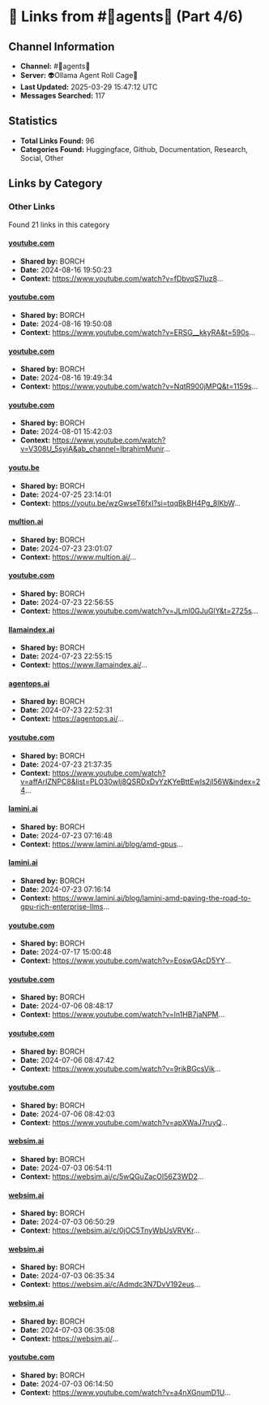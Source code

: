 # 🔗 Links from #🦾agents🦿 (Part 4/6)

## Channel Information
- **Channel:** #🦾agents🦿
- **Server:** 👽Ollama Agent Roll Cage🧙
- **Last Updated:** 2025-03-29 15:47:12 UTC
- **Messages Searched:** 117

## Statistics
- **Total Links Found:** 96
- **Categories Found:** Huggingface, Github, Documentation, Research, Social, Other

## Links by Category

### Other Links
Found 21 links in this category

#### [youtube.com](https://www.youtube.com/watch?v=fDbvqS7Iuz8)
- **Shared by:** BORCH
- **Date:** 2024-08-16 19:50:23
- **Context:** https://www.youtube.com/watch?v=fDbvqS7Iuz8...

#### [youtube.com](https://www.youtube.com/watch?v=ERSG__kkyRA&t=590s)
- **Shared by:** BORCH
- **Date:** 2024-08-16 19:50:08
- **Context:** https://www.youtube.com/watch?v=ERSG__kkyRA&t=590s...

#### [youtube.com](https://www.youtube.com/watch?v=NqtR900jMPQ&t=1159s)
- **Shared by:** BORCH
- **Date:** 2024-08-16 19:49:34
- **Context:** https://www.youtube.com/watch?v=NqtR900jMPQ&t=1159s...

#### [youtube.com](https://www.youtube.com/watch?v=V308U_5syiA&ab_channel=IbrahimMunir)
- **Shared by:** BORCH
- **Date:** 2024-08-01 15:42:03
- **Context:** https://www.youtube.com/watch?v=V308U_5syiA&ab_channel=IbrahimMunir...

#### [youtu.be](https://youtu.be/wzGwseT6fxI?si=tqqBkBH4Pg_8lKbW)
- **Shared by:** BORCH
- **Date:** 2024-07-25 23:14:01
- **Context:** https://youtu.be/wzGwseT6fxI?si=tqqBkBH4Pg_8lKbW...

#### [multion.ai](https://www.multion.ai/)
- **Shared by:** BORCH
- **Date:** 2024-07-23 23:01:07
- **Context:** https://www.multion.ai/...

#### [youtube.com](https://www.youtube.com/watch?v=JLmI0GJuGlY&t=2725s)
- **Shared by:** BORCH
- **Date:** 2024-07-23 22:56:55
- **Context:** https://www.youtube.com/watch?v=JLmI0GJuGlY&t=2725s...

#### [llamaindex.ai](https://www.llamaindex.ai/)
- **Shared by:** BORCH
- **Date:** 2024-07-23 22:55:15
- **Context:** https://www.llamaindex.ai/...

#### [agentops.ai](https://agentops.ai/)
- **Shared by:** BORCH
- **Date:** 2024-07-23 22:52:31
- **Context:** https://agentops.ai/...

#### [youtube.com](https://www.youtube.com/watch?v=affArIZNPC8&list=PLO30wIj8QSRDxDvYzKYeBttEwIs2jI56W&index=24)
- **Shared by:** BORCH
- **Date:** 2024-07-23 21:37:35
- **Context:** https://www.youtube.com/watch?v=affArIZNPC8&list=PLO30wIj8QSRDxDvYzKYeBttEwIs2jI56W&index=24...

#### [lamini.ai](https://www.lamini.ai/blog/amd-gpus)
- **Shared by:** BORCH
- **Date:** 2024-07-23 07:16:48
- **Context:** https://www.lamini.ai/blog/amd-gpus...

#### [lamini.ai](https://www.lamini.ai/blog/lamini-amd-paving-the-road-to-gpu-rich-enterprise-llms)
- **Shared by:** BORCH
- **Date:** 2024-07-23 07:16:14
- **Context:** https://www.lamini.ai/blog/lamini-amd-paving-the-road-to-gpu-rich-enterprise-llms...

#### [youtube.com](https://www.youtube.com/watch?v=EoswGAcD5YY)
- **Shared by:** BORCH
- **Date:** 2024-07-17 15:00:48
- **Context:** https://www.youtube.com/watch?v=EoswGAcD5YY...

#### [youtube.com](https://www.youtube.com/watch?v=ln1HB7jaNPM)
- **Shared by:** BORCH
- **Date:** 2024-07-06 08:48:17
- **Context:** https://www.youtube.com/watch?v=ln1HB7jaNPM...

#### [youtube.com](https://www.youtube.com/watch?v=9rikBGcsVik)
- **Shared by:** BORCH
- **Date:** 2024-07-06 08:47:42
- **Context:** https://www.youtube.com/watch?v=9rikBGcsVik...

#### [youtube.com](https://www.youtube.com/watch?v=apXWaJ7ruyQ)
- **Shared by:** BORCH
- **Date:** 2024-07-06 08:42:03
- **Context:** https://www.youtube.com/watch?v=apXWaJ7ruyQ...

#### [websim.ai](https://websim.ai/c/5wQGuZacOI56Z3WD2)
- **Shared by:** BORCH
- **Date:** 2024-07-03 06:54:11
- **Context:** https://websim.ai/c/5wQGuZacOI56Z3WD2...

#### [websim.ai](https://websim.ai/c/0jOC5TnyWbUsVRVKr)
- **Shared by:** BORCH
- **Date:** 2024-07-03 06:50:29
- **Context:** https://websim.ai/c/0jOC5TnyWbUsVRVKr...

#### [websim.ai](https://websim.ai/c/Admdc3N7DvV192eus)
- **Shared by:** BORCH
- **Date:** 2024-07-03 06:35:34
- **Context:** https://websim.ai/c/Admdc3N7DvV192eus...

#### [websim.ai](https://websim.ai/)
- **Shared by:** BORCH
- **Date:** 2024-07-03 06:35:08
- **Context:** https://websim.ai/...

#### [youtube.com](https://www.youtube.com/watch?v=a4nXGnumD1U)
- **Shared by:** BORCH
- **Date:** 2024-07-03 06:14:50
- **Context:** https://www.youtube.com/watch?v=a4nXGnumD1U...

